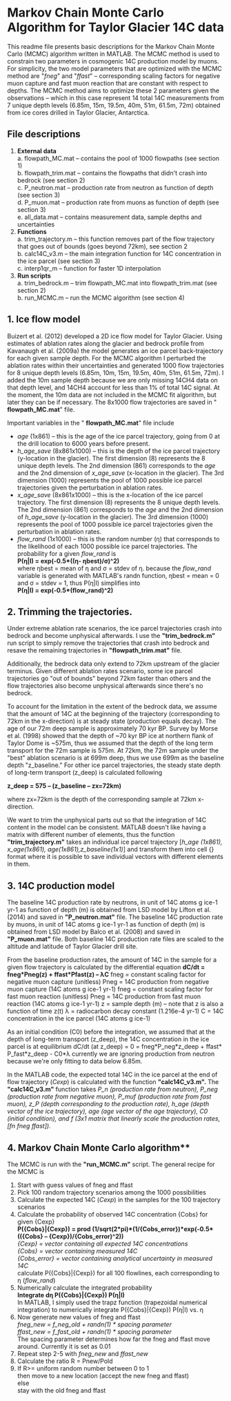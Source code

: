 # Markov Chain Monte Carlo Algorithm for Taylor Glacier 14C data

This readme file presents basic descriptions for the Markov Chain Monte Carlo (MCMC) algorithm written in MATLAB. The MCMC method is used to constrain two parameters in cosmogenic 14C production model by muons. For simplicity, the two model parameters that are optimized with the MCMC method are &quot;_fneg_&quot; and &quot;_ffast_&quot; – corresponding scaling factors for negative muon capture and fast muon reaction that are constant with respect to depths. The MCMC method aims to optimize these 2 parameters given the observations – which in this case represent 14 total 14C measurements from 7 unique depth levels (6.85m, 15m, 19.5m, 40m, 51m, 61.5m, 72m) obtained from ice cores drilled in Taylor Glacier, Antarctica.

## File descriptions

1. **External data**<br>
  a. flowpath\_MC.mat – contains the pool of 1000 flowpaths (see section 1)<br>
  b. flowpath\_trim.mat – contains the flowpaths that didn&#39;t crash into bedrock (see section 2)<br>
  c. P\_neutron.mat – production rate from neutron as function of depth (see section 3)<br>
  d. P\_muon.mat – production rate from muons as function of depth (see section 3)<br>
  e. all\_data.mat – contains measurement data, sample depths and uncertainties<br>
2. **Functions**<br>
  a. trim\_trajectory.m – this function removes part of the flow trajectory that goes out of bounds (goes beyond 72km), see section 2<br>
  b. calc14C\_v3.m – the main integration function for 14C concentration in the ice parcel (see section 3)<br>
  c. interp1qr_m – function for faster 1D interpolation<br>
3. **Run scripts**<br>
  a. trim\_bedrock.m – trim flowpath\_MC.mat into flowpath\_trim.mat (see section 2)<br>
  b. run\_MCMC.m – run the MCMC algorithm (see section 4)<br>

## 1. Ice flow model

Buizert et al. (2012) developed a 2D ice flow model for Taylor Glacier. Using estimates of ablation rates along the glacier and bedrock profile from Kavanaugh et al. (2009a) the model generates an ice parcel back-trajectory for each given sample depth. For the MCMC algorithm I perturbed the ablation rates within their uncertainties and generated 1000 flow trajectories for 8 unique depth levels (6.85m, 10m, 15m, 19.5m, 40m, 51m, 61.5m, 72m). I added the 10m sample depth because we are only missing 14CH4 data on that depth level, and 14CH4 account for less than 1% of total 14C signal. At the moment, the 10m data are not included in the MCMC fit algorithm, but later they can be if necessary. The 8x1000 flow trajectories are saved in &quot; **flowpath\_MC.mat**&quot; file.

Important variables in the &quot; **flowpath\_MC.mat**&quot; file include

- _age_ (1x861) – this is the age of the ice parcel trajectory, going from 0 at the drill location to 6000 years before present.
- _h\_age\_save_ (8x861x1000) – this is the depth of the ice parcel trajectory (y-location in the glacier). The first dimension (8) represents the 8 unique depth levels. The 2nd dimension (861) corresponds to the _age_ and the 2nd dimension of _x\_age\_save_ (x-location in the glacier). The 3rd dimension (1000) represents the pool of 1000 possible ice parcel trajectories given the perturbation in ablation rates.
-  _x\_age\_save_ (8x861x1000) – this is the x-location of the ice parcel trajectory. The first dimension (8) represents the 8 unique depth levels. The 2nd dimension (861) corresponds to the _age_ and the 2nd dimension of _h\_age\_save_ (y-location in the glacier). The 3rd dimension (1000) represents the pool of 1000 possible ice parcel trajectories given the perturbation in ablation rates.
- _flow\_rand_ (1x1000) – this is the random number (η) that corresponds to the likelihood of each 1000 possible ice parcel trajectories. The probability for a given _flow\_rand_ is
<br>**P(η|I) = exp(-0.5\*((η- η****best****)/σ)^2)**<br> where ηbest = mean of η and σ = stdev of η. because the _flow\_rand_ variable is generated with MATLAB&#39;s randn function, ηbest = mean = 0 and σ = stdev = 1, thus P(η|I) simplifies into
<br>**P(η|I) = exp(-0.5\*(flow\_rand)^2)**

## 2. Trimming the trajectories.

Under extreme ablation rate scenarios, the ice parcel trajectories crash into bedrock and become unphysical afterwards. I use the **&quot;trim\_bedrock.m&quot;** run script to simply remove the trajectories that crash into bedrock and resave the remaining trajectories in **&quot;flowpath\_trim.mat&quot;** file.

Additionally, the bedrock data only extend to 72km upstream of the glacier terminus. Given different ablation rates scenario, some ice parcel trajectories go &quot;out of bounds&quot; beyond 72km faster than others and the flow trajectories also become unphysical afterwards since there&#39;s no bedrock.

To account for the limitation in the extent of the bedrock data, we assume that the amount of 14C at the beginning of the trajectory (corresponding to 72km in the x-direction) is at steady state (production equals decay). The age of our 72m deep sample is approximately 70 kyr BP. Survey by Morse et al. (1998) showed that the depth of ~70 kyr BP ice at northern flank of Taylor Dome is ~575m, thus we assumed that the depth of the long term transport for the 72m sample is 575m. At 72km, the 72m sample under the &quot;best&quot; ablation scenario is at 699m deep, thus we use 699m as the baseline depth &quot;z\_baseline.&quot; For other ice parcel trajectories, the steady state depth of long-term transport (z\_deep) is calculated following

**z\_deep = 575 – (z\_baseline – zx=72km)**

where zx=72km is the depth of the corresponding sample at 72km x-direction.

We want to trim the unphysical parts out so that the integration of 14C content in the model can be consistent. MATLAB doesn&#39;t like having a matrix with different number of elements, thus the function **&quot;trim\_trajectory.m&quot;** takes an individual ice parcel trajectory [_h\_age (1x861), x\_age(1x861), age(1x861),z\_baseline(1x1)_] and transform them into cell {} format where it is possible to save individual vectors with different elements in them.

## 3. 14C production model

The baseline 14C production rate by neutrons, in unit of 14C atoms g ice-1 yr-1 as function of depth (m) is obtained from LSD model by Lifton et al. (2014) and saved in **&quot;P\_neutron.mat&quot;** file. The baseline 14C production rate by muons, in unit of 14C atoms g ice-1 yr-1 as function of depth (m) is obtained from LSD model by Balco et al. (2008) and saved in **&quot;P\_muon.mat&quot;** file. Both baseline 14C production rate files are scaled to the altitude and latitude of Taylor Glacier drill site.

From the baseline production rates, the amount of 14C in the sample for a given flow trajectory is calculated by the differential equation
**dC/dt = fneg\*Pneg(z) + ffast\*Pfast(z) – λC**
fneg         = constant scaling factor for negative muon capture (unitless)
Pneg         = 14C production from negative muon capture (14C atoms g ice-1 yr-1)
fneg         = constant scaling factor for fast muon reaction (unitless)
Pneg         = 14C production from fast muon reaction (14C atoms g ice-1 yr-1)
z        = sample depth (m) – note that z is also a function of time z(t)
λ         = radiocarbon decay constant (1.216e-4 yr-1)
C         = 14C concentration in the ice parcel (14C atoms g ice-1)

As an initial condition (C0) before the integration, we assumed that at the depth of long-term transport (z\_deep), the 14C concentration in the ice parcel is at equilibrium
dC/dt (at z\_deep) = 0 = fneg\*P\_neg\*z\_deep + ffast\* P\_fast\*z\_deep - C0\*λ
currently we are ignoring production from neutron because we&#39;re only fitting to data below 6.85m.

In the MATLAB code, the expected total 14C in the ice parcel at the end of flow trajectory (_Cexp_) is calculated with the function **&quot;calc14C\_v3.m&quot;.** The **&quot;calc14C\_v3.m&quot;** function takes _P\_n (production rate from neutron), P\_neg (production rate from negative muon), P\_muf (production rate from fast muon), z\_P (depth corresponding to the production rate), h\_age (depth vector of the ice trajectory), age (age vector of the age trajectory), C0 (initial condition), and f (3x1 matrix that linearly scale the production rates, [fn fneg ffast])._

## 4. Markov Chain Monte Carlo algorithm**

The MCMC is run with the **&quot;run\_MCMC.m&quot;** script. The general recipe for the MCMC is

1. Start with guess values of fneg and ffast
2. Pick 100 random trajectory scenarios among the 1000 possibilities
3. Calculate the expected 14C (_Cexp_) in the samples for the 100 trajectory scenarios
4. Calculate the probability of observed 14C concentration {Cobs} for given {Cexp}<br>
**P({Cobs}|{Cexp}) = prod (1/sqrt(2\*pi)\*(1/{Cobs\_error})\*exp(-0.5\*(({Cobs} – {Cexp})/{Cobs\_error)^2))**<br>
_{Cexp}                = vector containing all expected 14C concentrations_<br>
_{Cobs}                = vector containing measured 14C_<br>
_{Cobs\_error}        = vector containing analytical uncertainty in measured 14C_<br>
calculate P({Cobs}|{Cexp}) for all 100 flowlines, each corresponding to η (_flow\_rand_)<br>
5. Numerically calculate the integrated probability<br>
**Integrate dη P({Cobs}|{Cexp}) P(η|I)**<br>
In MATLAB, I simply used the trapz function (trapezoidal numerical integration) to numerically integrate P({Cobs}|{Cexp}) P(η|I) vs. η
6. Now generate new values of fneg and ffast<br>
_fneg\_new = f\_neg\_old + randn(1) \* spacing parameter_<br>
_ffast\_new = f\_fast\_old + randn(1) \* spacing parameter_<br>
The spacing parameter determines how far the fneg and ffast move around. Currently it is set as 0.01
7. Repeat step 2-5 with _fneg\_new_ and _ffast\_new_
8. Calculate the ratio R = Pnew/Pold
9. If R>= uniform random number between 0 to 1<br>
then move to a new location (accept the new fneg and ffast)<br>
else<br>
stay with the old fneg and ffast<br>
